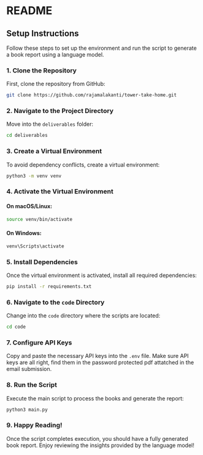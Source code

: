 # README

## Setup Instructions

Follow these steps to set up the environment and run the script to generate a book report using a language model.

### 1. Clone the Repository
First, clone the repository from GitHub:
```sh
git clone https://github.com/rajamalakanti/tower-take-home.git
```

### 2. Navigate to the Project Directory
Move into the `deliverables` folder:
```sh
cd deliverables
```

### 3. Create a Virtual Environment
To avoid dependency conflicts, create a virtual environment:
```sh
python3 -m venv venv
```

### 4. Activate the Virtual Environment
#### On macOS/Linux:
```sh
source venv/bin/activate
```
#### On Windows:
```sh
venv\Scripts\activate
```

### 5. Install Dependencies
Once the virtual environment is activated, install all required dependencies:
```sh
pip install -r requirements.txt
```

### 6. Navigate to the `code` Directory
Change into the `code` directory where the scripts are located:
```sh
cd code
```

### 7. Configure API Keys
Copy and paste the necessary API keys into the `.env` file. Make sure API keys are all right, find them in the password protected pdf attatched in the email submission.

### 8. Run the Script
Execute the main script to process the books and generate the report:
```sh
python3 main.py
```

### 9. Happy Reading!
Once the script completes execution, you should have a fully generated book report. Enjoy reviewing the insights provided by the language model!
